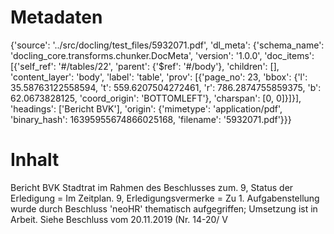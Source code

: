 # Metadaten
{'source': '../src/docling/test_files/5932071.pdf', 'dl_meta': {'schema_name': 'docling_core.transforms.chunker.DocMeta', 'version': '1.0.0', 'doc_items': [{'self_ref': '#/tables/22', 'parent': {'$ref': '#/body'}, 'children': [], 'content_layer': 'body', 'label': 'table', 'prov': [{'page_no': 23, 'bbox': {'l': 35.58763122558594, 't': 559.6207504272461, 'r': 786.2874755859375, 'b': 62.0673828125, 'coord_origin': 'BOTTOMLEFT'}, 'charspan': [0, 0]}]}], 'headings': ['Bericht BVK'], 'origin': {'mimetype': 'application/pdf', 'binary_hash': 16395955674866025168, 'filename': '5932071.pdf'}}}

# Inhalt
Bericht BVK
Stadtrat im Rahmen des Beschlusses zum. 9, Status der Erledigung = Im Zeitplan. 9, Erledigungsvermerke = Zu 1. Aufgabenstellung wurde durch Beschluss 'neoHR' thematisch aufgegriffen; Umsetzung ist in Arbeit. Siehe Beschluss vom 20.11.2019 (Nr. 14-20/ V